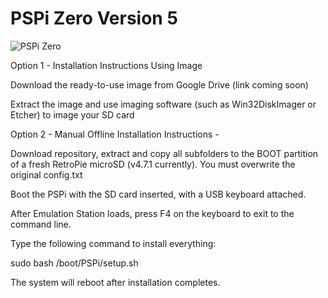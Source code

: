 # PSPi Zero Version 5
![PSPi Zero](https://othermod.com/wp-content/uploads/IMG_8727.jpg)
 
Option 1 - Installation Instructions Using Image

Download the ready-to-use image from Google Drive (link coming soon)

Extract the image and use imaging software (such as Win32DiskImager or Etcher) to image your SD card

Option 2 - Manual Offline Installation Instructions - 

Download repository, extract and copy all subfolders to the BOOT partition of a fresh RetroPie microSD (v4.7.1 currently). You must overwrite the original config.txt

Boot the PSPi with the SD card inserted, with a USB keyboard attached.

After Emulation Station loads, press F4 on the keyboard to exit to the command line.

Type the following command to install everything:

sudo bash /boot/PSPi/setup.sh

The system will reboot after installation completes.